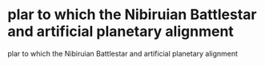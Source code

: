 # plar to which the Nibiruian Battlestar and artificial planetary alignment

plar to which the Nibiruian Battlestar and artificial planetary alignment